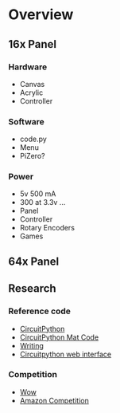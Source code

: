 # Overview




## 16x Panel 

###  Hardware 
- Canvas 
- Acrylic
- Controller 

### Software
- code.py
- Menu 
- PiZero?

### Power
- 5v 500 mA 
- 300 at 3.3v ...
- Panel 
- Controller 
- Rotary Encoders
- Games 

## 64x Panel

## Research
### Reference code
- [CircuitPython](https://circuitpython.org/)
- [CircuitPython Mat Code](https://learn.adafruit.com/easy-neopixel-graphics-with-the-circuitpython-pixel-framebuf-library/usage)
- [Writing](https://learn.adafruit.com/easy-neopixel-graphics-with-the-circuitpython-pixel-framebuf-library/import-and-setup)
- [Circuitpython web interface](https://code.circuitpython.org/)

### Competition
- [Wow](https://divoom.com/?gad_source=1&gclid=CjwKCAiA2pyuBhBKEiwApLaIO0Jx4f97aIpt4YVfwT_MN6ztZ1wGtTCoUtyPU_r7MMA1M5Xrptt7sBoCNKAQAvD_BwE)
- [Amazon Competition](https://www.amazon.com/Divoom-Pixoo-16-Connects-Reminder/dp/B0CL4N7Y15/ref=sr_1_2_sspa?keywords=pixel+clock&qid=1707593688&sr=8-2-spons&sp_csd=d2lkZ2V0TmFtZT1zcF9hdGY&psc=1)